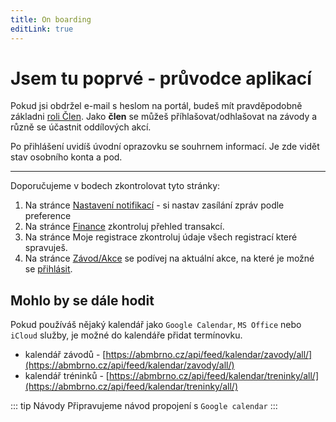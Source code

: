 ```yaml
---
title: On boarding
editLink: true
---
```


# Jsem tu poprvé - průvodce aplikací

Pokud jsi obdržel e-mail s heslom na portál, budeš mít pravděpodobně základni [roli Člen](role-v-aplikaci). Jako **člen** se můžeš příhlašovat/odhlašovat na závody
a různě se účastnit oddílových akcí.

Po přihlášení uvidíš úvodní oprazovku se souhrnem informací. Je zde vidět stav osobního konta a pod.

----

Doporučujeme v bodech zkontrolovat tyto stránky:
1. Na stránce [Nastavení notifikací](stranka-nastaveni-notifikaci.md) - si nastav zasílání zpráv podle preference
2. Na stránce [Finance](stranka-finance.md) zkontroluj přehled transakcí.
3. Na stránce Moje registrace zkontroluj údaje všech registrací které spravuješ.
4. Na stránce [Závod/Akce](stranka-zavody-akce.md) se podívej na aktuální akce, na které je možné se [přihlásit](jak-se-prihlasit-na-oris-zavod).


## Mohlo by se dále hodit

Pokud používáš nějaký kalendář jako `Google Calendar`, `MS Office` nebo `iCloud` služby, je možné do kalendáře přidat termínovku.
 - kalendář závodů - [https://abmbrno.cz/api/feed/kalendar/zavody/all/](https://abmbrno.cz/api/feed/kalendar/zavody/all/)
 - kalendář tréninků - [https://abmbrno.cz/api/feed/kalendar/treninky/all/](https://abmbrno.cz/api/feed/kalendar/treninky/all/)

::: tip Návody
Připravujeme návod propojení s `Google calendar`
:::
